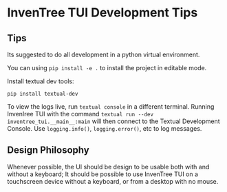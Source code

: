 
# InvenTree TUI Development Tips

## Tips

Its suggested to do all development in a python virtual environment.

You can using `pip install -e .` to install the project in editable mode.


Install textual dev tools:

```
pip install textual-dev
```

To view the logs live, run `textual console` in a different terminal.
Running InvenIree TUI with the command `textual run --dev inventree_tui.__main__:main` will then connect to the Textual Development Console.
Use `logging.info()`, `logging.error()`, etc to log messages.

## Design Philosophy

Whenever possible, the UI should be design to be usable both with and without a keyboard; It should be possible to use InvenTree TUI on a touchscreen device without a keyboard, or from a desktop with no mouse.
